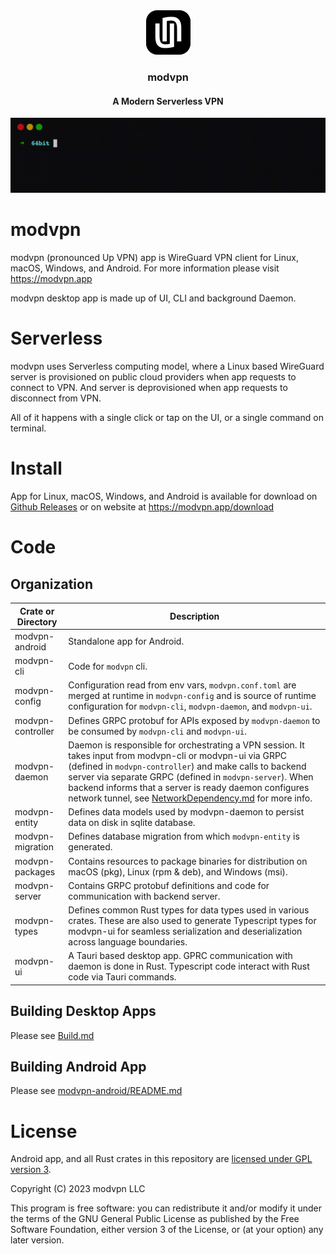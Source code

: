 <div align="center">
    <a href="https://modvpn.app">
        <img src="./modvpn-assets/icons/Square71x71Logo.png" >
    </a>
    <h3 align="center">modvpn</h3>
    <h4 align="center">A Modern Serverless VPN</h4>
    <img src="modvpn-assets/cli.gif" />
</div>

# modvpn

modvpn (pronounced Up VPN) app is WireGuard VPN client for Linux, macOS, Windows, and Android.
For more information please visit https://modvpn.app

modvpn desktop app is made up of UI, CLI and background Daemon.

# Serverless

modvpn uses Serverless computing model, where a Linux based WireGuard server is provisioned on public cloud providers when app requests to connect to VPN. And server is deprovisioned when app requests to disconnect from VPN.

All of it happens with a single click or tap on the UI, or a single command on terminal.

# Install
App for Linux, macOS, Windows, and Android is available for download on [Github Releases](https://github.com/modvpn/modvpn-app/releases) or on website at https://modvpn.app/download


# Code

## Organization

| Crate or Directory | Description |
| --- | --- |
| modvpn-android | Standalone app for Android. |
| modvpn-cli | Code for `modvpn` cli. |
| modvpn-config | Configuration read from env vars, `modvpn.conf.toml` are merged at runtime in `modvpn-config` and is source of runtime configuration for `modvpn-cli`, `modvpn-daemon`, and `modvpn-ui`. |
| modvpn-controller | Defines GRPC protobuf for APIs exposed by `modvpn-daemon` to be consumed by `modvpn-cli` and `modvpn-ui`. |
| modvpn-daemon | Daemon is responsible for orchestrating a VPN session. It takes input from modvpn-cli or modvpn-ui via GRPC (defined in `modvpn-controller`) and make calls to backend server via separate GRPC (defined in `modvpn-server`). When backend informs that a server is ready daemon configures network tunnel, see [NetworkDependency.md](./NetworkDependency.md) for more info. |
| modvpn-entity | Defines data models used by modvpn-daemon to persist data on disk in sqlite database. |
| modvpn-migration | Defines database migration from which `modvpn-entity` is generated. |
| modvpn-packages| Contains resources to package binaries for distribution on macOS (pkg), Linux (rpm & deb), and Windows (msi). |
|modvpn-server| Contains GRPC protobuf definitions and code for communication with backend server. |
| modvpn-types | Defines common Rust types for data types used in various crates. These are also used to generate Typescript types for modvpn-ui for seamless serialization and deserialization across language boundaries. |
|modvpn-ui| A Tauri based desktop app. GPRC communication with daemon is done in Rust. Typescript code interact with Rust code via Tauri commands. |


## Building Desktop Apps

Please see [Build.md](./Build.md)

## Building Android App

Please see [modvpn-android/README.md](./modvpn-android/README.md)

# License

 Android app, and all Rust crates in this repository are [licensed under GPL version 3](./LICENSE).

Copyright (C) 2023  modvpn LLC

This program is free software: you can redistribute it and/or modify
it under the terms of the GNU General Public License as published by
the Free Software Foundation, either version 3 of the License, or
(at your option) any later version.
